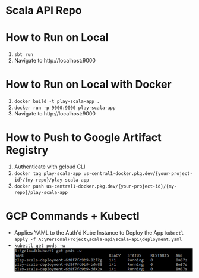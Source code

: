 # Scala API Repo

# How to Run on Local
1. `sbt run`
2. Navigate to http://localhost:9000

# How to Run on Local with Docker
1. `docker build -t play-scala-app .`
2. `docker run -p 9000:9000 play-scala-app`
3. Navigate to http://localhost:9000

# How to Push to Google Artifact Registry
1. Authenticate with gcloud CLI
2. `docker tag play-scala-app us-central1-docker.pkg.dev/{your-project-id}/{my-repo}/play-scala-app`
3. `docker push us-central1-docker.pkg.dev/{your-project-id}/{my-repo}/play-scala-app`

# GCP Commands + Kubectl
* Applies YAML to the Auth'd Kube Instance to Deploy the App `kubectl apply -f A:\PersonalProject\scala-api\scala-api\deployment.yaml`
* `kubectl get pods -w`![Alt text](image.png)
